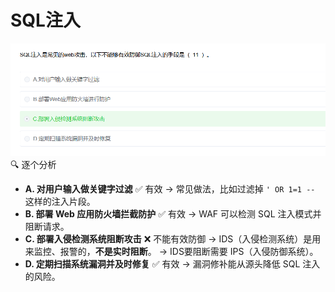 # SQL注入

![32078a67-d807-4970-86f5-03591c550cfc](../../img/32078a67-d807-4970-86f5-03591c550cfc.png)🔍 逐个分析

- **A. 对用户输入做关键字过滤** ✅ 有效
   → 常见做法，比如过滤掉 `' OR 1=1 --` 这样的注入片段。
- **B. 部署 Web 应用防火墙拦截防护** ✅ 有效
   → WAF 可以检测 SQL 注入模式并阻断请求。
- **C. 部署入侵检测系统阻断攻击** ❌ 不能有效防御
   → IDS（入侵检测系统）是用来监控、报警的，**不是实时阻断**。
   → IDS要阻断需要 IPS（入侵防御系统）。
- **D. 定期扫描系统漏洞并及时修复** ✅ 有效
   → 漏洞修补能从源头降低 SQL 注入的风险。
